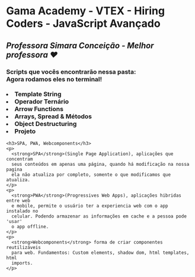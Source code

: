 <h1>Gama Academy - VTEX - Hiring Coders - JavaScript Avançado</h1>
    <h2>
      <cite>Professora Simara Conceição - Melhor professora ❤</cite>
    </h2>
    <h3>
      Scripts que vocês encontrarão nessa pasta:
      <br />
      Agora rodamos eles no terminal!
      <br />
      <br />
      <li>Template String</li>
      <li>Operador Ternário</li>
      <li>Arrow Functions</li>
      <li>Arrays, Spread & Métodos</li>
      <li>Object Destructuring</li>
      <li>Projeto</li>
    </h3>

    <h3>SPA, PWA, Webcomponents</h3>
    <p>
      <strong>SPA</strong>(Single Page Application), aplicações que concentram
      seus conteúdos em apenas uma página, quando há modificação na nossa pagina
      ela não atualiza por completo, somente o que modificamos que atualiza.
    </p>
    <p>
      <strong>PWA</strong>(Progressives Web Apps), aplicações hibridas entre web
      e mobile, permite o usuário ter a experiencia web com o app instalado no
      celular. Podendo armazenar as informações em cache e a pessoa pode 'usar'
      o app offline.
    </p>
    <p>
      <strong>Webcomponents</strong> forma de criar componentes reutilizáveis
      para web. Fundamentos: Custom elements, shadow dom, html templates, html
      imports.
    </p>
